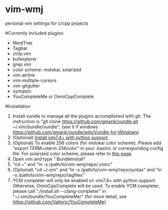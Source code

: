 vim-wmj
=======

personal vim settings for c/cpp projects

#Currently included plugins:
* NerdTree
* Tagbar
* ctrlp.vim
* bufexplorer
* grep.vim
* color scheme: molokai, solarized
* vim-airline
* vim-multiple-cursors
* vim-gitgutter
* syntastic
* YouCompleteMe or OmniCppComplete

#Installation
1. Install vundle to manage all the plugins accomplished with git. The instruction is "git clone https://github.com/gmarik/vundle.git ~/.vim/bundle/vundle", (see it if windows https://github.com/gmarik/vundle/wiki/Vundle-for-Windows)
2. (Optional) [Install vim7.4+ with python support][1].
3. (Optional) To enable 256 colors (for molokai color scheme). Please add "export TERM=xterm-256color" in your .bashrc or corresponding config file. For solarized color scheme, please refer to [this page][2].
4. Open vim and type ":BundleInstall"
5. "cd ~" and "ln -s /path/to/vim-wmj/repo/.vimrc"
6. (Optional) "cd ~/.vim" and "ln -s /path/to/vim-wmj/repo/syntax" and "ln -s /path/to/vim-wmj/repo/tagfiles"
7. YCM completer will only be enabled on vim7.4+ with python support. Otherwise, OmniCppComplete will be used. To enable YCM completer, please call "./install.sh --clang-completer" in "~/.vim/bundle/YouCompleteMe/" (for more detail, see https://github.com/Valloric/YouCompleteMe).

[1]: https://github.com/Valloric/YouCompleteMe/wiki/Building-Vim-from-source
[2]: https://github.com/altercation/vim-colors-solarized
